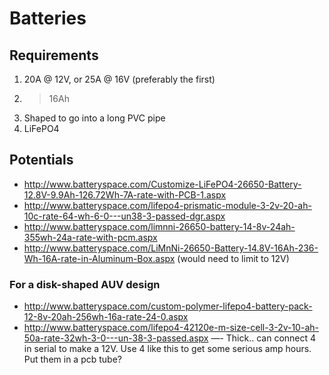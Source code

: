 # Batteries

## Requirements
1. 20A @ 12V, or 25A @ 16V (preferably the first)
2. > 16Ah
3. Shaped to go into a long PVC pipe
4. LiFePO4

## Potentials
- http://www.batteryspace.com/Customize-LiFePO4-26650-Battery-12.8V-9.9Ah-126.72Wh-7A-rate-with-PCB-1.aspx
- http://www.batteryspace.com/lifepo4-prismatic-module-3-2v-20-ah-10c-rate-64-wh-6-0---un38-3-passed-dgr.aspx
- http://www.batteryspace.com/limnni-26650-battery-14-8v-24ah-355wh-24a-rate-with-pcm.aspx
- http://www.batteryspace.com/LiMnNi-26650-Battery-14.8V-16Ah-236-Wh-16A-rate-in-Aluminum-Box.aspx (would need to limit to 12V)

### For a disk-shaped AUV design
- http://www.batteryspace.com/custom-polymer-lifepo4-battery-pack-12-8v-20ah-256wh-16a-rate-24-0.aspx
- http://www.batteryspace.com/lifepo4-42120e-m-size-cell-3-2v-10-ah-50a-rate-32wh-3-0---un-38-3-passed.aspx
—- Thick.. can connect 4 in serial to make a 12V. Use 4 like this to get some serious amp hours. Put them in a pcb tube?